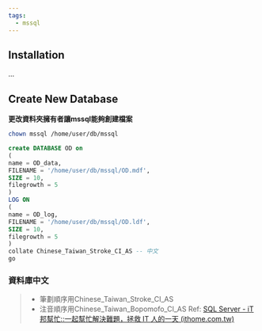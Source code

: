 ```yaml
---
tags:
  - mssql
---
```


## Installation

...

## Create New Database

**更改資料夾擁有者讓mssql能夠創建檔案**

```bash
chown mssql /home/user/db/mssql
```

```sql
create DATABASE OD on
(
name = OD_data,
FILENAME = '/home/user/db/mssql/OD.mdf',
SIZE = 10,
filegrowth = 5
)
LOG ON
(
name = OD_log,
FILENAME = '/home/user/db/mssql/OD.ldf',
SIZE = 10,
filegrowth = 5
)
collate Chinese_Taiwan_Stroke_CI_AS -- 中文
go
```


### 資料庫中文

> *  筆劃順序用Chinese_Taiwan_Stroke_CI_AS
> *  注音順序用Chinese_Taiwan_Bopomofo_CI_AS
> Ref: [SQL Server - iT 邦幫忙::一起幫忙解決難題，拯救 IT 人的一天 (ithome.com.tw)](https://ithelp.ithome.com.tw/questions/10043601)